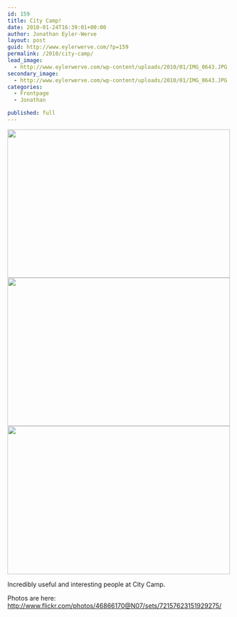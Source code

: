 ```yaml
---
id: 159
title: City Camp!
date: 2010-01-24T16:39:01+00:00
author: Jonathan Eyler-Werve
layout: post
guid: http://www.eylerwerve.com/?p=159
permalink: /2010/city-camp/
lead_image:
  - http://www.eylerwerve.com/wp-content/uploads/2010/01/IMG_0643.JPG
secondary_image:
  - http://www.eylerwerve.com/wp-content/uploads/2010/01/IMG_0643.JPG
categories:
  - Frontpage
  - Jonathan

published: full
---
```

<img class="alignnone" title="http://farm5.static.flickr.com/4022/4301822202_696f8afe6c.jpg" src="http://farm5.static.flickr.com/4022/4301822202_696f8afe6c.jpg" alt="" width="500" height="333" />

<img class="alignnone" title="http://farm3.static.flickr.com/2741/4301068675_4d42bbbb3e.jpg" src="http://farm3.static.flickr.com/2741/4301068675_4d42bbbb3e.jpg" alt="" width="500" height="333" />

<img class="alignnone" title="http://farm5.static.flickr.com/4066/4301819908_b61cc7b963.jpg" src="http://farm5.static.flickr.com/4066/4301819908_b61cc7b963.jpg" alt="" width="500" height="333" />

Incredibly useful and interesting people at City Camp.

Photos are here: <http://www.flickr.com/photos/46866170@N07/sets/72157623151929275/>